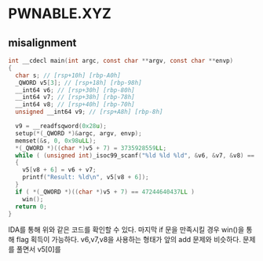 # PWNABLE.XYZ
## misalignment
~~~c
int __cdecl main(int argc, const char **argv, const char **envp)
{
  char s; // [rsp+10h] [rbp-A0h]
  _QWORD v5[3]; // [rsp+18h] [rbp-98h]
  __int64 v6; // [rsp+30h] [rbp-80h]
  __int64 v7; // [rsp+38h] [rbp-78h]
  __int64 v8; // [rsp+40h] [rbp-70h]
  unsigned __int64 v9; // [rsp+A8h] [rbp-8h]

  v9 = __readfsqword(0x28u);
  setup(*(_QWORD *)&argc, argv, envp);
  memset(&s, 0, 0x98uLL);
  *(_QWORD *)((char *)v5 + 7) = 3735928559LL;
  while ( (unsigned int)_isoc99_scanf("%ld %ld %ld", &v6, &v7, &v8) == 3 && v8 <= 9 && v8 >= -7 )
  {
    v5[v8 + 6] = v6 + v7;
    printf("Result: %ld\n", v5[v8 + 6]);
  }
  if ( *(_QWORD *)((char *)v5 + 7) == 47244640437LL )
    win();
  return 0;
}
~~~
IDA를 통해 위와 같은 코드를 확인할 수 있다. 마지막 if 문을 만족시킬 경우 win()을 통해 flag 획득이 가능하다. v6,v7,v8을 사용하는 형태가 앞의 add 문제와 비슷하다.
문제를 풀면서 v5[0]를 

